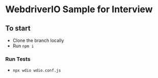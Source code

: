 # WebdriverIO Sample for Interview


## To start
- Clone the branch locally
- Run `npm i`

### Run Tests
- `npx wdio wdio.conf.js`

